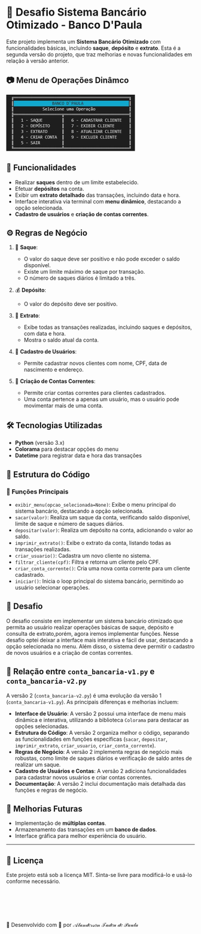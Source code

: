 # 🏦 Desafio Sistema Bancário Otimizado - Banco D'Paula

Este projeto implementa um **Sistema Bancário Otimizado** com funcionalidades básicas, incluindo **saque**, **depósito** e **extrato**. Esta é a segunda versão do projeto, que traz melhorias e novas funcionalidades em relação à versão anterior.

## 📷 Menu de Operações Dinâmco

![menu](img/menu.JPG)


## 📌 Funcionalidades

- Realizar **saques** dentro de um limite estabelecido.
- Efetuar **depósitos** na conta.
- Exibir um **extrato detalhado** das transações, incluindo data e hora.
- Interface interativa via terminal com **menu dinâmico**, destacando a opção selecionada.
- **Cadastro de usuários** e **criação de contas correntes**.

## ⚙️ Regras de Negócio

1. 🏧 **Saque**:
   - O valor do saque deve ser positivo e não pode exceder o saldo disponível.
   - Existe um limite máximo de saque por transação.
   - O número de saques diários é limitado a três.

2. 💰 **Depósito**:
   - O valor do depósito deve ser positivo.

3. 📝 **Extrato**:
   - Exibe todas as transações realizadas, incluindo saques e depósitos, com data e hora.
   - Mostra o saldo atual da conta.

4. 📝 **Cadastro de Usuários**:
   - Permite cadastrar novos clientes com nome, CPF, data de nascimento e endereço.

5. 📝 **Criação de Contas Correntes**:
   - Permite criar contas correntes para clientes cadastrados.
   - Uma conta pertence a apenas um usuário, mas o usuário pode movimentar mais de uma conta.

## 🛠️ Tecnologias Utilizadas

- **Python** (versão 3.x)
- **Colorama** para destacar opções do menu
- **Datetime** para registrar data e hora das transações

## 📌 Estrutura do Código

### 🔹 Funções Principais

- `exibir_menu(opcao_selecionada=None)`: Exibe o menu principal do sistema bancário, destacando a opção selecionada.
- `sacar(valor)`: Realiza um saque da conta, verificando saldo disponível, limite de saque e número de saques diários.
- `depositar(valor)`: Realiza um depósito na conta, adicionando o valor ao saldo.
- `imprimir_extrato()`: Exibe o extrato da conta, listando todas as transações realizadas.
- `criar_usuario()`: Cadastra um novo cliente no sistema.
- `filtrar_cliente(cpf)`: Filtra e retorna um cliente pelo CPF.
- `criar_conta_corrente()`: Cria uma nova conta corrente para um cliente cadastrado.
- `iniciar()`: Inicia o loop principal do sistema bancário, permitindo ao usuário selecionar operações.

## 📌 Desafio

O desafio consiste em implementar um sistema bancário otimizado que permita ao usuário realizar operações básicas de saque, depósito e consulta de extrato,porém, agora iremos implementar funções. Nesse desafio optei deixar a interface mais interativa e fácil de usar, destacando a opção selecionada no menu. Além disso, o sistema deve permitir o cadastro de novos usuários e a criação de contas correntes.

## 📌 Relação entre `conta_bancaria-v1.py` e `conta_bancaria-v2.py`

A versão 2 (`conta_bancaria-v2.py`) é uma evolução da versão 1 (`conta_bancaria-v1.py`). As principais diferenças e melhorias incluem:

- **Interface de Usuário**: A versão 2 possui uma interface de menu mais dinâmica e interativa, utilizando a biblioteca `Colorama` para destacar as opções selecionadas.
- **Estrutura do Código**: A versão 2 organiza melhor o código, separando as funcionalidades em funções específicas (`sacar`, `depositar`, `imprimir_extrato`, `criar_usuario`, `criar_conta_corrente`).
- **Regras de Negócio**: A versão 2 implementa regras de negócio mais robustas, como limite de saques diários e verificação de saldo antes de realizar um saque.
- **Cadastro de Usuários e Contas**: A versão 2 adiciona funcionalidades para cadastrar novos usuários e criar contas correntes.
- **Documentação**: A versão 2 inclui documentação mais detalhada das funções e regras de negócio.

## 📌 Melhorias Futuras

- Implementação de **múltiplas contas**.
- Armazenamento das transações em um **banco de dados**.
- Interface gráfica para melhor experiência do usuário.

---
## 📄 Licença
Este projeto está sob a licença MIT. Sinta-se livre para modificá-lo e usá-lo conforme necessário.

<br><br><br><br><br>
🚀 Desenvolvido com 💙 por 𝒜𝓁𝒶𝓃𝒹𝑒𝓇𝓈𝑜𝓃 𝒯𝒶𝒹𝑒𝓊 𝒹𝑒 𝒫𝒶𝓊𝓁𝒶
